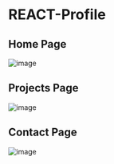 # REACT-Profile

## Home Page 
![image](https://github.com/NebulaEclipse/REACT-Profile/assets/147276811/cf4dfd27-6228-4227-8203-b334d557e4c8)

## Projects Page
![image](https://github.com/NebulaEclipse/REACT-Profile/assets/147276811/acec02ca-1170-4f79-840c-a162b03fd7e4)

## Contact Page
![image](https://github.com/NebulaEclipse/REACT-Profile/assets/147276811/23e8e58c-d232-4779-9b9e-1f650a5690d6)
